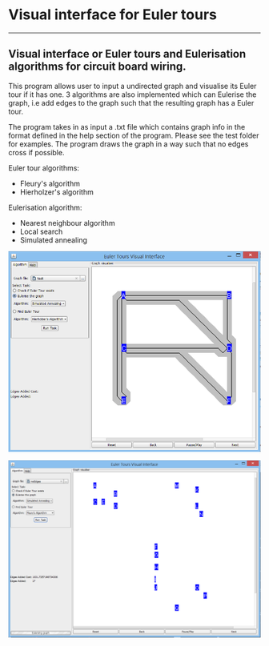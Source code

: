 Visual interface for Euler tours
=========
----------------------------------------------------------------------------------
Visual interface or Euler tours and Eulerisation algorithms for circuit board wiring.
--------------

This program allows user to input a undirected graph and visualise its
Euler tour if it has one. 3 algorithms are also implemented which can Eulerise the graph,
i.e add edges to the graph such that the resulting graph has a Euler tour.

The program takes in as input a .txt file which contains graph info in the
format defined in the help section of the program. Please see the test folder for examples.
The program draws the graph in a way such that no edges cross if possible.

Euler tour algorithms:
- Fleury's algorithm
- Hierholzer's algorithm

Eulerisation algorithm:
- Nearest neighbour algorithm
- Local search
- Simulated annealing

![Error loading image](https://raw.githubusercontent.com/Jayen/Visual_interface_for_Euler_tours/master/screenshots/screenshot.PNG)

![Error loading image](https://raw.githubusercontent.com/Jayen/Visual_interface_for_Euler_tours/master/screenshots/screenshot2.PNG)
